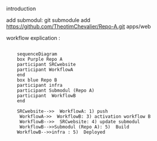 introduction 

add submodul: 
git submodule add https://github.com/TheotimChevalier/Repo-A.git apps/web






workflow explication :

```mermaid

    sequenceDiagram
    box Purple Repo A
    participant SRCwebsite
    participant WorkflowA
    end
    box blue Repo B
    participant infra
    participant Submodul (Repo A)
    participant  WorkflowB
    end

    SRCwebsite-->>  WorkflowA: 1) push
     WorkflowA->>  WorkflowB: 3) activation workflow B 
     WorkflowB-->>  SRCwebsite: 4) update submodul
     WorkflowB-->>Submodul (Repo A): 5)  Build
    WorkflowB-->>infra : 5)  Deployed
```



